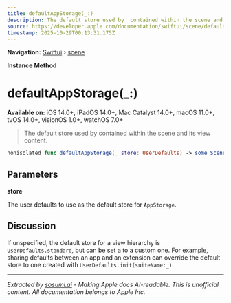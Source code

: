 ```yaml
---
title: defaultAppStorage(_:)
description: The default store used by  contained within the scene and its view content.
source: https://developer.apple.com/documentation/swiftui/scene/defaultappstorage(_:)
timestamp: 2025-10-29T00:13:31.175Z
---
```


**Navigation:** [Swiftui](/documentation/swiftui) › [scene](/documentation/swiftui/scene)

**Instance Method**

# defaultAppStorage(_:)

**Available on:** iOS 14.0+, iPadOS 14.0+, Mac Catalyst 14.0+, macOS 11.0+, tvOS 14.0+, visionOS 1.0+, watchOS 7.0+

> The default store used by  contained within the scene and its view content.

```swift
nonisolated func defaultAppStorage(_ store: UserDefaults) -> some Scene
```

## Parameters

**store**

The user defaults to use as the default store for `AppStorage`.



## Discussion

If unspecified, the default store for a view hierarchy is `UserDefaults.standard`, but can be set a to a custom one. For example, sharing defaults between an app and an extension can override the default store to one created with `UserDefaults.init(suiteName:_)`.

---

*Extracted by [sosumi.ai](https://sosumi.ai) - Making Apple docs AI-readable.*
*This is unofficial content. All documentation belongs to Apple Inc.*
